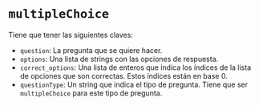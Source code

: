 # `multipleChoice`

Tiene que tener las siguientes claves:

- `question`: La pregunta que se quiere hacer.
- `options`: Una lista de strings con las opciones de respuesta.
- `correct_options`: Una lista de enteros que indica los índices de la lista de opciones que son correctas. Estos índices están en base 0.
- `questionType`: Un string que indica el tipo de pregunta. Tiene que ser `multipleChoice` para este tipo de pregunta.
